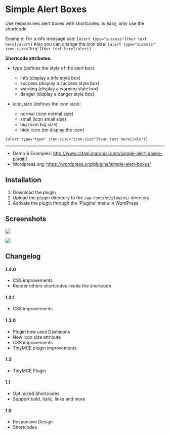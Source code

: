 # Simple Alert Boxes
Use responsives alert boxes with shortcodes.
Is easy, only use the shortcode.

Example: For a info message use:
`[alert type="success"]Your text here[/alert]`
Also you can change the icon size:
`[alert type="success" icon-size="big"]Your text here[/alert]`

**Shortcode attributes:**

* type (defines the style of the alert box):
  * info (display a info style box)
  * success (display a success style box)
  * warning (display a warning style box)
  * danger (display a danger style box)

* icon_size (defines the icon size):
  * normal (icon normal size)
  * small (icon small size)
  * big (icon big size)
  * hide-icon (no display the icon)

`[alert type="type" icon-size="icon-size"]Your text here[/alert]`

----

* Demo & Examples: http://www.rafael.mardojai.com/simple-alert-boxes-plugin/
* Wordpress.org: https://wordpress.org/plugins/simple-alert-boxes/

## Installation

1. Download the plugin
2. Upload the plugin directory to the `/wp-content/plugins/` directory
3. Activate the plugin through the 'Plugins' menu in WordPress

## Screenshots
![](https://ps.w.org/simple-alert-boxes/assets/screenshot-1.png)

![](https://ps.w.org/simple-alert-boxes/assets/screenshot-2.png)


## Changelog

#### 1.4.0
* CSS improvements
* Render others shortcodes inside the shortcode

#### 1.3.1
* CSS improvements

#### 1.3.0
* Plugin now uses Dashicons
* New icon size attribute
* CSS improvements
* TinyMCE plugin improvements

#### 1.2
* TinyMCE Plugin

#### 1.1
* Optimized Shortcodes
* Support bold, italic, links and more

#### 1.0
* Responsive Design
* Shortcodes

